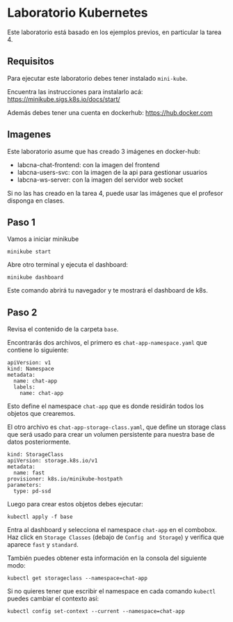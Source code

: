 # Laboratorio Kubernetes

Este laboratorio está basado en los ejemplos previos, en particular la tarea 4.


## Requisitos

Para ejecutar este laboratorio debes tener instalado `mini-kube`.

Encuentra las instrucciones para instalarlo acá: https://minikube.sigs.k8s.io/docs/start/

Además debes tener una cuenta en dockerhub: https://hub.docker.com

## Imagenes

Este laboratorio asume que has creado 3 imágenes en docker-hub:

- labcna-chat-frontend: con la imagen del frontend
- labcna-users-svc: con la imagen de la api para gestionar usuarios
- labcna-ws-server: con la imagen del servidor web socket

Si no las has creado en la tarea 4, puede usar las imágenes que el profesor disponga en clases.

## Paso 1

Vamos a iniciar minikube

```
minikube start
```

Abre otro terminal y ejecuta el dashboard:

```
minikube dashboard
```

Este comando abrirá tu navegador y te mostrará el dashboard de k8s.


## Paso 2

Revisa el contenido de la carpeta `base`.

Encontrarás dos archivos, el primero es `chat-app-namespace.yaml` que contiene lo siguiente:

```
apiVersion: v1
kind: Namespace
metadata:
  name: chat-app
  labels:
    name: chat-app
```

Esto define el namespace `chat-app` que es donde residirán todos los objetos que crearemos.

El otro archivo es `chat-app-storage-class.yaml`, que define un storage class que será usado para crear un volumen persistente para nuestra base de datos posteriormente.

```
kind: StorageClass
apiVersion: storage.k8s.io/v1
metadata:
  name: fast
provisioner: k8s.io/minikube-hostpath
parameters:
  type: pd-ssd
```

Luego para crear estos objetos debes ejecutar:

```
kubectl apply -f base
```

Entra al dashboard y selecciona el namespace `chat-app` en el combobox. Haz click en `Storage Classes` (debajo de `Config and Storage`) y verifica que aparece `fast` y `standard`.

También puedes obtener esta información en la consola del siguiente modo:

```
kubectl get storageclass --namespace=chat-app
```

Si no quieres tener que escribir el namespace en cada comando `kubectl` puedes cambiar el contexto así:

```
kubectl config set-context --current --namespace=chat-app
```
